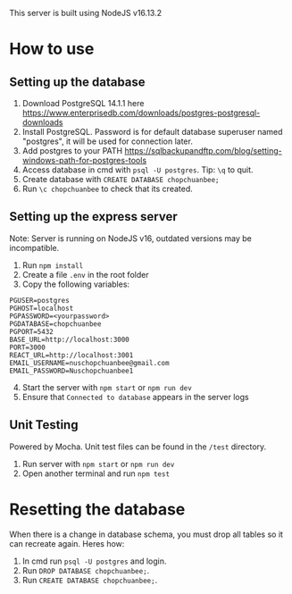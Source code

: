 This server is built using NodeJS v16.13.2
# How to use
## Setting up the database
1. Download PostgreSQL 14.1.1 here https://www.enterprisedb.com/downloads/postgres-postgresql-downloads
2. Install PostgreSQL. Password is for default database superuser named "postgres", it will be used for connection later. 
3. Add postgres to your PATH https://sqlbackupandftp.com/blog/setting-windows-path-for-postgres-tools
4. Access database in cmd with `psql -U postgres`. Tip: `\q` to quit.
5. Create database with `CREATE DATABASE chopchuanbee;`
6. Run `\c chopchuanbee` to check that its created.

## Setting up the express server
Note: Server is running on NodeJS v16, outdated versions may be incompatible.
1. Run `npm install`
2. Create a file `.env` in the root folder
3. Copy the following variables:
```
PGUSER=postgres
PGHOST=localhost
PGPASSWORD=<yourpassword>
PGDATABASE=chopchuanbee
PGPORT=5432
BASE_URL=http://localhost:3000
PORT=3000
REACT_URL=http://localhost:3001
EMAIL_USERNAME=nuschopchuanbee@gmail.com
EMAIL_PASSWORD=Nuschopchuanbee1
```
4. Start the server with `npm start` or `npm run dev`
5. Ensure that `Connected to database` appears in the server logs

## Unit Testing
Powered by Mocha. Unit test files can be found in the `/test` directory.
1. Run server with `npm start` or `npm run dev`
2. Open another terminal and run `npm test`

# Resetting the database
When there is a change in database schema, you must drop all tables so it can recreate again. Heres how:
1. In cmd run `psql -U postgres` and login.
2. Run `DROP DATABASE chopchuanbee;`.
3. Run `CREATE DATABASE chopchuanbee;`.
